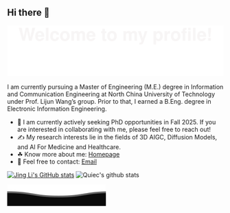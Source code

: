 ## Hi there 👋
![](Bottom_up.svg)

I am currently pursuing a Master of Engineering (M.E.) degree in Information and Communication Engineering at North China University of Technology under Prof. Lijun Wang’s group. Prior to that, I earned a B.Eng. degree in Electronic Information Engineering.

- 👯 I am currently actively seeking PhD opportunities in Fall 2025. If you are interested in collaborating with me, please feel free to reach out!
- ✍ My research interests lie in the fields of 3D AIGC, Diffusion Models, and AI For Medicine and Healthcare.
- ☘ Know more about me: [Homepage](https://godzillali.github.io)
- 💬 Feel free to contact: [Email](li@mail.ncut.edu.cn) 

<a href="https://github.com/GodzillaLi"><img src="https://github-readme-stats.vercel.app/api?username=GodzillaLi&show_icons=true&hide=&count_private=true&title_color=0891b2&text_color=ffffff&icon_color=0891b2&bg_color=1c1917&hide_border=true&show_icons=true" alt="Jing Li's GitHub stats" /></a>  ![Quiec's github stats](https://github-readme-stats.vercel.app/api/top-langs/?username=GodzillaLi&theme=radical&layout=compact)

![](Bottom_down.svg)
<!--
**GodzillaLi/GodzillaLi** is a ✨ _special_ ✨ repository because its `README.md` (this file) appears on your GitHub profile.

Here are some ideas to get you started:

- 🔭 I’m currently working on ...
- 🌱 I’m currently learning ...
- 👯 I’m looking to collaborate on ...
- 🤔 I’m looking for help with ...
- 💬 Ask me about ...
- 📫 How to reach me: ...
- 😄 Pronouns: ...
- ⚡ Fun fact: ...
-->
